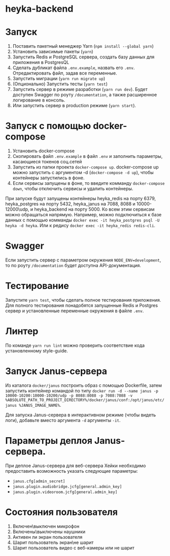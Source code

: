 # heyka-backend

# Запуск

1. Поставить пакетный менеджер Yarn (`npm install --global yarn`)
2. Установить зависимые пакеты (`yarn`)
3. Запустить Redis и PostgreSQL сервера, создать базу данных для приложения в PostgresQL
4. Сделать дубликат файла `.env.example`, назвать его `.env`. Отредактировать файл, задав все переменные.
5. Запустить миграции (`yarn run migrate up`)
6. (Опционально) Запустить тесты (`yarn test`)
7. Запустить сервер в режиме разработки (`yarn run dev`). Будет доступен Swagger по роуту `/documentation`, а также расширенное логирование в консоль.
8. Или запустить сервер в production режиме (`yarn start`).

# Запуск с помощью docker-compose

1. Установить docker-compose
2. Скопировать файл `.env.example` в файл `.env` и заполнить параметры, касающиеся токенов соц.сетей
3. Запустить из папки проекта `docker-compose up`. docker-compose up можно запустить с аргументом -d (`docker-compose -d up`), чтобы контейнеры запустились в фоне.
4. Если сервисы запущены в фоне, то введите комманду `docker-compose down`, чтобы отключить сервисы и удалить контейнеры.

При запуске будут запущены контейнеры heyka_redis на порту 6379, heyka_postgres на порту 5432, heyka_janus на 7088, 8088 и 10000-12000\udp, и heyka_backend на порту 5000. Ко всем этим сервисам можно обращаться напрямую. Например, можно подключиться к базе данных с помощью комманды `docker exec -it heyka_postgres psql -U heyka -d heyka`. Или к редису `docker exec -it heyka_redis redis-cli`.

# Swagger

Если запустить сервер с параметром окружения `NODE_ENV=development`, то по роуту `/documentation` будет доступна API-документация.

# Тестирование

Запустите `yarn test`, чтобы сделать полное тестирования приложения. Для полного тестирования понадобятся запущенные Redis и Postgres сервер и установленные переменные окружения в файле `.env`.

# Линтер

По команде `yarn run lint` можно проверить соответствие кода установленному style-guide.

# Запуск Janus-сервера

Из каталога `docker/janus` построить образ с помощью Dockerfile, затем запустить контейнер командой по типу `docker run -d --name janus -p 10000-10200:10000-10200/udp -p 8088:8088 -p 7088:7088 -v %ABSOLUTE_PATH_TO_PROJECT_DIRECTORY%/docker/janus/conf:/opt/janus/etc/janus %JANUS_IMAGE_NAME%`.

Для запуска Janus-сервера в интерактивном режиме (чтобы видеть логи), добавьте вместо аргумента `-d` аргументы `-it`.

# Параметры деплоя Janus-сервера.

При деплое Janus-сервера для веб-сервера Хейки необходимо предоставить возможность указать следующие параметры:
- `janus.cfg[admin_secret]`
- `janus.plugin.audiobridge.jcfg[general.admin_key]`
- `janus.plugin.videoroom.jcfg[general.admin_key]`

# Состояния пользователя

1. Включен\выключен микрофон
2. Включены\выключены наушники
3. Активен ли экран пользователя
4. Шарит пользователь экран\не шарит
5. Шарит пользователь видео с веб-камеры или не шарит